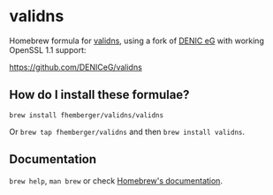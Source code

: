 # validns

Homebrew formula for [validns](http://www.validns.net/), using a fork of [DENIC eG](https://denic.de) with working OpenSSL 1.1 support:

https://github.com/DENICeG/validns


## How do I install these formulae?

`brew install fhemberger/validns/validns`

Or `brew tap fhemberger/validns` and then `brew install validns`.


## Documentation

`brew help`, `man brew` or check [Homebrew's documentation](https://docs.brew.sh).
